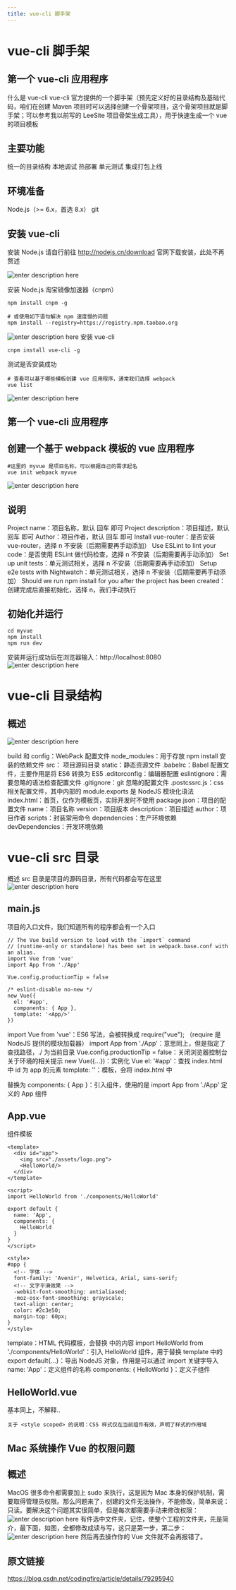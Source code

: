 ```yaml
---
title: vue-cli 脚手架
---
```


# vue-cli 脚手架
## 第一个 vue-cli 应用程序
什么是 vue-cli
vue-cli 官方提供的一个脚手架（预先定义好的目录结构及基础代码，咱们在创建 Maven 项目时可以选择创建一个骨架项目，这个骨架项目就是脚手架；可以参考我以前写的 LeeSite 项目骨架生成工具），用于快速生成一个 vue 的项目模板

## 主要功能
统一的目录结构
本地调试
热部署
单元测试
集成打包上线
## 环境准备
Node.js（>= 6.x，首选 8.x）
git
## 安装 vue-cli
安装 Node.js
请自行前往 http://nodejs.cn/download 官网下载安装，此处不再赘述

![enter description here](./images/2019-09-29_185900.png)

安装 Node.js 淘宝镜像加速器（cnpm）
```
npm install cnpm -g

# 或使用如下语句解决 npm 速度慢的问题
npm install --registry=https://registry.npm.taobao.org
```
![enter description here](./images/2019-09-29_185908.png)
安装 vue-cli
```
cnpm install vue-cli -g
```
测试是否安装成功
```
# 查看可以基于哪些模板创建 vue 应用程序，通常我们选择 webpack
vue list
```
![enter description here](./images/2019-09-29_185916_1.png)

## 第一个 vue-cli 应用程序
## 创建一个基于 webpack 模板的 vue 应用程序
```
#这里的 myvue 是项目名称，可以根据自己的需求起名
vue init webpack myvue
```
![enter description here](./images/2019-09-29_185923.png)

## 说明
Project name：项目名称，默认 回车 即可
Project description：项目描述，默认 回车 即可
Author：项目作者，默认 回车 即可
Install vue-router：是否安装 vue-router，选择 n 不安装（后期需要再手动添加）
Use ESLint to lint your code：是否使用 ESLint 做代码检查，选择 n 不安装（后期需要再手动添加）
Set up unit tests：单元测试相关，选择 n 不安装（后期需要再手动添加）
Setup e2e tests with Nightwatch：单元测试相关，选择 n 不安装（后期需要再手动添加）
Should we run npm install for you after the project has been created：创建完成后直接初始化，选择 n，我们手动执行
## 初始化并运行
```
cd myvue
npm install
npm run dev
```

安装并运行成功后在浏览器输入：http://localhost:8080
![enter description here](./images/2019-09-29_185938.png)
# vue-cli 目录结构
## 概述
![enter description here](./images/2019-09-29_190257.png)

build 和 config：WebPack 配置文件
node_modules：用于存放 npm install 安装的依赖文件
src： 项目源码目录
static：静态资源文件
.babelrc：Babel 配置文件，主要作用是将 ES6 转换为 ES5
.editorconfig：编辑器配置
eslintignore：需要忽略的语法检查配置文件
.gitignore：git 忽略的配置文件
.postcssrc.js：css 相关配置文件，其中内部的 module.exports 是 NodeJS 模块化语法
index.html：首页，仅作为模板页，实际开发时不使用
package.json：项目的配置文件
	name：项目名称
	version：项目版本
	description：项目描述
	author：项目作者
	scripts：封装常用命令
	dependencies：生产环境依赖
	devDependencies：开发环境依赖
# vue-cli src 目录
概述
src 目录是项目的源码目录，所有代码都会写在这里
![enter description here](./images/2019-09-29_190428.png)


## main.js
项目的入口文件，我们知道所有的程序都会有一个入口
```
// The Vue build version to load with the `import` command
// (runtime-only or standalone) has been set in webpack.base.conf with an alias.
import Vue from 'vue'
import App from './App'

Vue.config.productionTip = false

/* eslint-disable no-new */
new Vue({
  el: '#app',
  components: { App },
  template: '<App/>'
})
```
import Vue from 'vue'：ES6 写法，会被转换成 require("vue"); （require 是 NodeJS 提供的模块加载器）
import App from './App'：意思同上，但是指定了查找路径，./ 为当前目录
Vue.config.productionTip = false：关闭浏览器控制台关于环境的相关提示
new Vue({...})：实例化 Vue
el: '#app'：查找 index.html 中 id 为 app 的元素
template: '<App/>'：模板，会将 index.html 中 <div id="app"></div> 替换为 <App />
components: { App }：引入组件，使用的是 import App from './App' 定义的 App 组件
## App.vue
组件模板
```
<template>
  <div id="app">
    <img src="./assets/logo.png">
    <HelloWorld/>
  </div>
</template>

<script>
import HelloWorld from './components/HelloWorld'

export default {
  name: 'App',
  components: {
    HelloWorld
  }
}
</script>

<style>
#app {
  <!-- 字体 -->
  font-family: 'Avenir', Helvetica, Arial, sans-serif;
  <!-- 文字平滑效果 -->
  -webkit-font-smoothing: antialiased;
  -moz-osx-font-smoothing: grayscale;
  text-align: center;
  color: #2c3e50;
  margin-top: 60px;
}
</style>
```
template：HTML 代码模板，会替换 <App /> 中的内容
import HelloWorld from './components/HelloWorld'：引入 HelloWorld 组件，用于替换 template 中的 <HelloWorld/>
export default{...}：导出 NodeJS 对象，作用是可以通过 import 关键字导入
name: 'App'：定义组件的名称
components: { HelloWorld }：定义子组件
## HelloWorld.vue
基本同上，不解释..
```
关于 <style scoped> 的说明：CSS 样式仅在当前组件有效，声明了样式的作用域
```
## Mac 系统操作 Vue 的权限问题
## 概述
MacOS 很多命令都需要加上 sudo 来执行，这是因为 Mac 本身的保护机制，需要取得管理员权限。那么问题来了，创建的文件无法操作，不能修改，简单来说：只读。要解决这个问题其实很简单，但是每次都需要手动来修改权限：
![enter description here](./images/2019-09-29_190555.png)
有件选中文件夹，记住，使整个工程的文件夹，先是简介，最下面，如图，全都修改成读与写，这只是第一步，第二步：
![enter description here](./images/2019-09-29_190606.png)
然后再去操作你的 Vue 文件就不会再报错了。

## 原文链接
https://blog.csdn.net/codingfire/article/details/79295940
